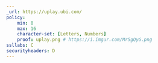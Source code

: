 ```yaml
---
_url: https://uplay.ubi.com/
policy:
    min: 8
    max: 16
    character-set: [Letters, Numbers]
    proof: uplay.png # https://i.imgur.com/Mr5gQyG.png
ssllabs: C
securityheaders: D
---
```

